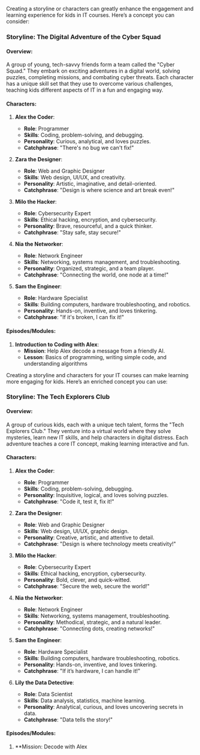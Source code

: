 Creating a storyline or characters can greatly enhance the engagement and learning experience for kids in IT courses. Here’s a concept you can consider:

### Storyline: The Digital Adventure of the Cyber Squad

#### Overview:
A group of young, tech-savvy friends form a team called the "Cyber Squad." They embark on exciting adventures in a digital world, solving puzzles, completing missions, and combating cyber threats. Each character has a unique skill set that they use to overcome various challenges, teaching kids different aspects of IT in a fun and engaging way.

#### Characters:
1. **Alex the Coder**:
   - **Role**: Programmer
   - **Skills**: Coding, problem-solving, and debugging.
   - **Personality**: Curious, analytical, and loves puzzles.
   - **Catchphrase**: "There's no bug we can't fix!"

2. **Zara the Designer**:
   - **Role**: Web and Graphic Designer
   - **Skills**: Web design, UI/UX, and creativity.
   - **Personality**: Artistic, imaginative, and detail-oriented.
   - **Catchphrase**: "Design is where science and art break even!"

3. **Milo the Hacker**:
   - **Role**: Cybersecurity Expert
   - **Skills**: Ethical hacking, encryption, and cybersecurity.
   - **Personality**: Brave, resourceful, and a quick thinker.
   - **Catchphrase**: "Stay safe, stay secure!"

4. **Nia the Networker**:
   - **Role**: Network Engineer
   - **Skills**: Networking, systems management, and troubleshooting.
   - **Personality**: Organized, strategic, and a team player.
   - **Catchphrase**: "Connecting the world, one node at a time!"

5. **Sam the Engineer**:
   - **Role**: Hardware Specialist
   - **Skills**: Building computers, hardware troubleshooting, and robotics.
   - **Personality**: Hands-on, inventive, and loves tinkering.
   - **Catchphrase**: "If it's broken, I can fix it!"

#### Episodes/Modules:
1. **Introduction to Coding with Alex**:
   - **Mission**: Help Alex decode a message from a friendly AI.
   - **Lesson**: Basics of programming, writing simple code, and understanding algorithms

Creating a storyline and characters for your IT courses can make learning more engaging for kids. Here’s an enriched concept you can use:

### Storyline: The Tech Explorers Club

#### Overview:
A group of curious kids, each with a unique tech talent, forms the "Tech Explorers Club." They venture into a virtual world where they solve mysteries, learn new IT skills, and help characters in digital distress. Each adventure teaches a core IT concept, making learning interactive and fun.

#### Characters:
1. **Alex the Coder**:
   - **Role**: Programmer
   - **Skills**: Coding, problem-solving, debugging.
   - **Personality**: Inquisitive, logical, and loves solving puzzles.
   - **Catchphrase**: "Code it, test it, fix it!"

2. **Zara the Designer**:
   - **Role**: Web and Graphic Designer
   - **Skills**: Web design, UI/UX, graphic design.
   - **Personality**: Creative, artistic, and attentive to detail.
   - **Catchphrase**: "Design is where technology meets creativity!"

3. **Milo the Hacker**:
   - **Role**: Cybersecurity Expert
   - **Skills**: Ethical hacking, encryption, cybersecurity.
   - **Personality**: Bold, clever, and quick-witted.
   - **Catchphrase**: "Secure the web, secure the world!"

4. **Nia the Networker**:
   - **Role**: Network Engineer
   - **Skills**: Networking, systems management, troubleshooting.
   - **Personality**: Methodical, strategic, and a natural leader.
   - **Catchphrase**: "Connecting dots, creating networks!"

5. **Sam the Engineer**:
   - **Role**: Hardware Specialist
   - **Skills**: Building computers, hardware troubleshooting, robotics.
   - **Personality**: Hands-on, inventive, and loves tinkering.
   - **Catchphrase**: "If it’s hardware, I can handle it!"

6. **Lily the Data Detective**:
   - **Role**: Data Scientist
   - **Skills**: Data analysis, statistics, machine learning.
   - **Personality**: Analytical, curious, and loves uncovering secrets in data.
   - **Catchphrase**: "Data tells the story!"

#### Episodes/Modules:
1. **Mission: Decode with Alex